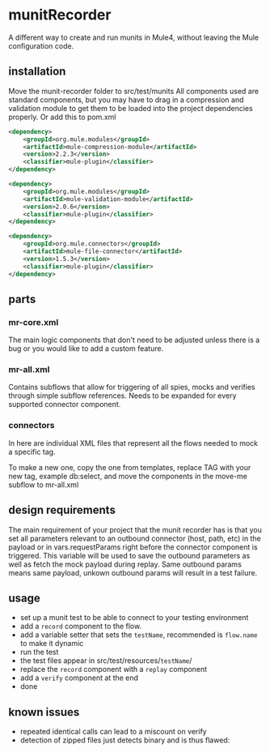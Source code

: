 # munitRecorder
A different way to create and run munits in Mule4, without leaving the Mule configuration code.

## installation
Move the munit-recorder folder to src/test/munits
All components used are standard components, but you may have to drag in a compression and validation module to get them to be loaded into the project dependencies properly.
Or add this to pom.xml
```xml
<dependency>
    <groupId>org.mule.modules</groupId>
    <artifactId>mule-compression-module</artifactId>
    <version>2.2.3</version>
    <classifier>mule-plugin</classifier>
</dependency>

<dependency>
    <groupId>org.mule.modules</groupId>
    <artifactId>mule-validation-module</artifactId>
    <version>2.0.6</version>
    <classifier>mule-plugin</classifier>
</dependency>

<dependency>
    <groupId>org.mule.connectors</groupId>
    <artifactId>mule-file-connector</artifactId>
    <version>1.5.3</version>
    <classifier>mule-plugin</classifier>
</dependency>
```
## parts
### mr-core.xml
The main logic components that don't need to be adjusted unless there is a bug or you would like to add a custom feature.
### mr-all.xml
Contains subflows that allow for triggering of all spies, mocks and verifies through simple subflow references. Needs to be expanded for every supported connector component.
### connectors
In here are individual XML files that represent all the flows needed to mock a specific tag. 

To make a new one, copy the one from templates, replace TAG with your new tag, example db:select, and move the components in the move-me subflow to mr-all.xml

## design requirements
The main requirement of your project that the munit recorder has is that you set all parameters relevant to an outbound connector (host, path, etc) in the payload or in vars.requestParams right before the connector component is triggered. This variable will be used to save the outbound parameters as well as fetch the mock payload during replay. Same outbound params means same payload, unkown outbound params will result in a test failure.

## usage
- set up a munit test to be able to connect to your testing environment
- add a `record` component to the flow.
- add a variable setter that sets the `testName`, recommended is `flow.name` to make it dynamic
- run the test
- the test files appear in src/test/resources/`testName`/
- replace the `record` component with a `replay` component
- add a `verify` component at the end
- done 

## known issues
- repeated identical calls can lead to a miscount on verify
- detection of zipped files just detects binary and is thus flawed:

